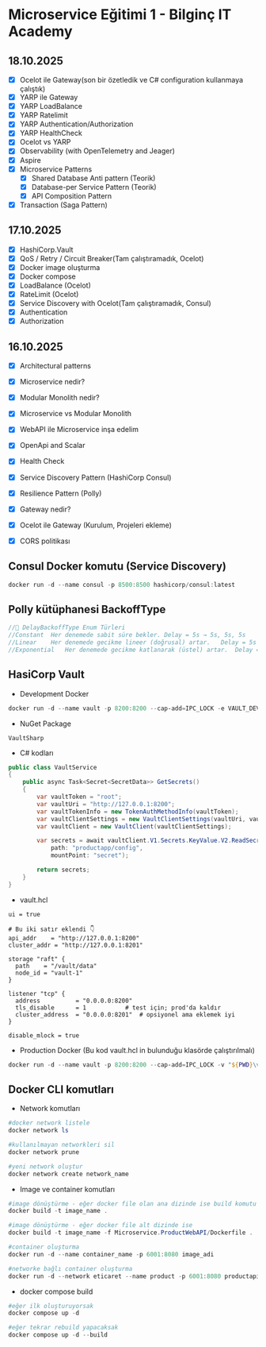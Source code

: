 ﻿# Microservice Eğitimi 1 - Bilginç IT Academy

## 18.10.2025
- [x] Ocelot ile Gateway(son bir özetledik ve C# configuration kullanmaya çalıştık)
- [x] YARP ile Gateway
- [x] YARP LoadBalance
- [x] YARP Ratelimit
- [x] YARP Authentication/Authorization
- [x] YARP HealthCheck
- [x] Ocelot vs YARP
- [x] Observability (with OpenTelemetry and Jeager)
- [x] Aspire
- [x] Microservice Patterns
    - [x] Shared Database Anti pattern (Teorik)
    - [x] Database-per Service Pattern (Teorik)
    - [x] API Composition Pattern
- [x] Transaction (Saga Pattern)

## 17.10.2025
- [x] HashiCorp.Vault
- [x] QoS / Retry / Circuit Breaker(Tam çalıştıramadık, Ocelot)
- [x] Docker image oluşturma
- [x] Docker compose
- [x] LoadBalance (Ocelot)
- [x] RateLimit (Ocelot)
- [x] Service Discovery with Ocelot(Tam çalıştıramadık, Consul)
- [x] Authentication
- [x] Authorization

## 16.10.2025
- [x] Architectural patterns
- [x] Microservice nedir?
- [x] Modular Monolith nedir?
- [x] Microservice vs Modular Monolith
- [x] WebAPI ile Microservice inşa edelim
- [x] OpenApi and Scalar
- [x] Health Check
- [x] Service Discovery Pattern (HashiCorp Consul)
- [x] Resilience Pattern (Polly)
- [x] Gateway nedir?
- [x] Ocelot ile Gateway (Kurulum, Projeleri ekleme)
- [x] CORS politikası


## Consul Docker komutu (Service Discovery)
```powershell
docker run -d --name consul -p 8500:8500 hashicorp/consul:latest
```

## Polly kütüphanesi BackoffType
```csharp
//🧩 DelayBackoffType Enum Türleri
//Constant	Her denemede sabit süre bekler.	Delay = 5s → 5s, 5s, 5s
//Linear	Her denemede gecikme lineer (doğrusal) artar.	Delay = 5s → 5s, 10s, 15s
//Exponential	Her denemede gecikme katlanarak (üstel) artar.	Delay = 5s → 5s, 10s, 20s, 40s
```

## HasiCorp Vault 
- Development Docker
```powershell
docker run -d --name vault -p 8200:8200 --cap-add=IPC_LOCK -e VAULT_DEV_ROOT_TOKEN_ID=root -e VAULT_ADDR=http://0.0.0.0:8200 hashicorp/vault:latest server -dev
```

- NuGet Package
```dash
VaultSharp
```

- C# kodları
```csharp
public class VaultService
{
    public async Task<Secret<SecretData>> GetSecrets()
    {
        var vaultToken = "root";
        var vaultUri = "http://127.0.0.1:8200";
        var vaultTokenInfo = new TokenAuthMethodInfo(vaultToken);
        var vaultClientSettings = new VaultClientSettings(vaultUri, vaultTokenInfo);
        var vaultClient = new VaultClient(vaultClientSettings);

        var secrets = await vaultClient.V1.Secrets.KeyValue.V2.ReadSecretAsync(
            path: "productapp/config",
            mountPoint: "secret");

        return secrets;
    }
}
```

- vault.hcl
```hcl
ui = true

# Bu iki satır eklendi 👇
api_addr    = "http://127.0.0.1:8200"
cluster_addr = "http://127.0.0.1:8201"

storage "raft" {
  path    = "/vault/data"
  node_id = "vault-1"
}

listener "tcp" {
  address          = "0.0.0.0:8200"
  tls_disable      = 1           # test için; prod'da kaldır
  cluster_address  = "0.0.0.0:8201"  # opsiyonel ama eklemek iyi
}

disable_mlock = true
```

- Production Docker (Bu kod vault.hcl in bulunduğu klasörde çalıştırılmalı)
```powershell
docker run -d --name vault -p 8200:8200 --cap-add=IPC_LOCK -v "${PWD}\vault-data:/vault/data" -v "${PWD}\vault.hcl:/vault/config/vault.hcl" hashicorp/vault server -config=vault.hcl
```

## Docker CLI komutları
- Network komutları
```powershell
#docker network listele
docker network ls 

#kullanılmayan networkleri sil
docker network prune 

#yeni network oluştur
docker network create network_name
```

- Image ve container komutları
```powershell
#image dönüştürme - eğer docker file olan ana dizinde ise build komutu
docker build -t image_name . 

#image dönüştürme - eğer docker file alt dizinde ise
docker build -t image_name -f Microservice.ProductWebAPI/Dockerfile . 

#container oluşturma
docker run -d --name container_name -p 6001:8080 image_adi

#networke bağlı container oluşturma
docker run -d --network eticaret --name product -p 6001:8080 productapi 
```

- docker compose build
```powershell
#eğer ilk oluşturuyorsak
docker compose up -d

#eğer tekrar rebuild yapacaksak
docker compose up -d --build
```